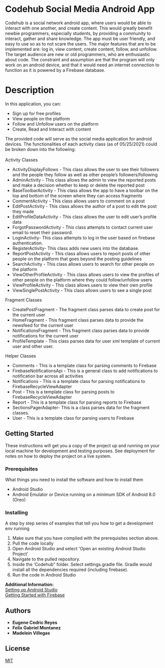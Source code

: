 # Codehub Social Media Android App
Codehub is a social network android app, where users would be able to interact with one another, and create content. This would greatly benefit newbie programmers, especially students, by providing a community to interact, gather and share knowledge. The app must be user friendly, and easy to use so as to not scare the users. The major features that are to be implemented are: log in, view content, create content, follow, and unfollow. The target audience are new or old programmers, who are enthusiastic about code. The constraint and assumption are that the program will only work on an android device, and  that it would need an internet connection to function as it is powered by a Firebase database. 

# Description
In this application, you can:
* Sign up for free profiles
* View people on the platform
* Follow and Unfollow users on the platform
* Create, Read and Interact with content


The provided code will serve as the social media application for android devices. The functionalities of each activity class (as of 05/25/2021) could be broken down into the following:<br/>
<br/>Activity Classes
* ActivityDisplayFollows - This class allows the user to see their followers and the people they follow as well as other people’s followers/following
* AdminActivity - This class allows the admin to view the reported posts and make a decision whether to keep or delete the reported post
* BaseToolbarActivity - This class allows the app to have a toolbar on the top and bottom of the screen where they can access fragments
* CommentActivity - This class allows users to comment on a post
* EditPostActivity - This class allows the author of a post to edit the post they made
* EditProfileDataActivity - This class allows the user to edit user’s profile data
* ForgotPasswordActivity - This class attempts to contact current user email to reset their password.
* LoginActivity- This class attempts to log in the user based on firebase authentication. 
* RegisterActivity- This class adds new users into the database.
* ReportPostActivity - This class allows users to report posts of other people on the platform that goes beyond the posting guidelines
* SearchActivity - This class allows users to search for other people on the platform
* ViewOtherProfileActivity - This class allows users to view the profiles of other people on the platform where they could follow/unfollow users
* ViewProfileActivity - This class allows users to view their own profile 
* ViewSinglePostActivity - This class allows users to see a single post

Fragment Classes
* CreatePostFragment - The fragment class parses data to create post for the current user
* HomeFragment - This fragment class parses data to provide the newsfeed for the current user 
* NotificationsFragment - This fragment class parses data to provide notifications for the current user
* ProfileTemplate - This class parses data for user xml template of current user and other user. 

Helper Classes
* Comments - This is a template class for parsing comments to Firebase
* FirebaseNotificationsApi - This is a general class to add notifications to notification bar across all activities
* Notifications - This is a template class for parsing notifications to FirebaseRecycleViewAdapter 
* Post - This is a template class for parsing posts to FirebaseRecycleViewAdapter 
* Report - This is a template class for parsing reports to Firebase
* SectionsPagerAdapter- This is a class parses data for the fragment classes. 
* User - This is a template class for parsing users to Firebase
## Getting Started
These instructions will get you a copy of the project up and running on your local machine for development and testing purposes. See deployment for notes on how to deploy the project on a live system.


### Prerequisites

What things you need to install the software and how to install them

* Android Studio
* Android Emulator or Device running on a minimum SDK of Android 8.0 (Oreo)

### Installing

A step by step series of examples that tell you how to get a development env running

1. Make sure that you have complied with the prerequisites section above.
2. Pull the code locally
3. Open Android Studio and select 'Open an existing Android Studio Project'
4. Navigate to the pulled repository.
5. Inside the ‘Codehub” folder. Select settings.gradle file. Gradle would install all the dependencies required (including firebase).
6. Run the code in Android Studio

<b>Additional Information:</b><br/>
[Setting up Android Studio](https://developer.android.com/training/basics/firstapp/running-app)<br/>
[Getting Started with Firebase](https://firebase.google.com/docs/functions/local-emulator)


## Authors

* **Eugene Cedric Reyes** 
* **Felix Gabriel Montanez** 
* **Madelein Villegas** 

## License
[MIT](https://choosealicense.com/licenses/mit/)
